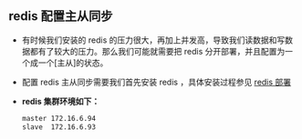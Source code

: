 ## redis 配置主从同步
- 有时候我们安装的 redis 的压力很大，再加上并发高，导致我们读数据和写数据都有了较大的压力。那么我们可能就需要把 redis 分开部署，并且配置为一个成一个[主从]的状态。
- 配置 redis 主从同步需要我们首先安装 redis ，具体安装过程参见 [redis 部署](./redis-installation.md) 

- **redis 集群环境如下：**
  ``` bash
  master 172.16.6.94
  slave  172.16.6.93
  ```
  

